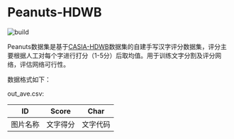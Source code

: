 # Peanuts-HDWB

![build](https://github.com/pudo/dataset/workflows/build/badge.svg)

Peanuts数据集是基于[CASIA-HDWB](http://www.nlpr.ia.ac.cn/databases/handwriting/Home.html)数据集的自建手写汉字评分数据集，评分主要根据人工对每个字进行打分（1-5分）后取均值。用于训练文字分割及评分网络，评估网络可行性。

数据格式如下：

out_ave.csv:

| ID       | Score    | Char     |
| -------- | -------- | -------- |
| 图片名称 | 文字得分 | 文字代码 |

